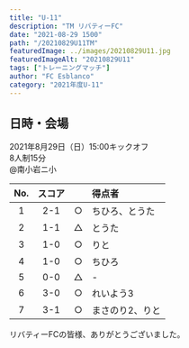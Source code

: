 ```yaml
---
title: "U-11"
description: "TM リバティーFC"
date: "2021-08-29 1500"
path: "/20210829U11TM"
featuredImage: ../images/20210829U11.jpg
featuredImageAlt: "20210829U11"
tags: ["トレーニングマッチ"]
author: "FC Esblanco"
category: "2021年度U-11"
---
```


## 日時・会場

2021年8月29日（日）15:00キックオフ<br>
8人制15分<br>
@南小岩ニ小

| No.| スコア |   | 得点者  |
|:--:|:------:|:-:|:--------|
| 1  | 2-1 | ○ |ちひろ、とうた |
| 2  | 1-1 | △ |とうた |
| 3  | 1-0 | ○ |りと|
| 4  | 1-0 | ○ |ちひろ |
| 5  | 0-0 | △ |- |
| 6  | 3-0 | ○ |れいよう3 |
| 7  | 3-1 | ○ |まさのり2、りと |

リバティーFCの皆様、ありがとうございました。
